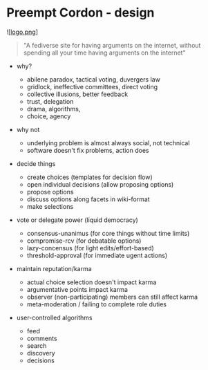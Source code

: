 # Preempt Cordon - design
![[logo.png](./logo.png)]

> "A fediverse site for having arguments on the internet, without spending all your time having arguments on the internet"

- why?
	- abilene paradox, tactical voting, duvergers law
	- gridlock, ineffective committees, direct voting
	- collective illusions, better feedback
	- trust, delegation
	- drama, algorithms,
	- choice, agency
- why not
	- underlying problem is almost always social, not technical
	- software doesn't fix problems, action does



- decide things
	- create choices (templates for decision flow)
	- open individual decisions (allow proposing options)
	- propose options
	- discuss options along facets in wiki-format
	- make selections
- vote or delegate power (liquid democracy)
	- consensus-unanimus (for core things without time limits)
	- compromise-rcv (for debatable options)
	- lazy-concensus (for light edits/effort-based)
	- threshold-approval (for immediate ugent actions)
- maintain reputation/karma
	- actual choice selection doesn't impact karma
	- argumentative points impact karma
	- observer (non-participating) members can still affect karma
	- meta-moderation / failing to complete role duties
- user-controlled algorithms
	- feed
	- comments
	- search
	- discovery
	- decisions

